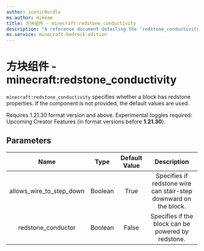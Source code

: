 ```yaml
---
author: iconicNurdle
ms.author: mikeam
title: 方块组件 - minecraft:redstone_conductivity
description: "A reference document detailing the 'redstone_conductivity' block component"
ms.service: minecraft-bedrock-edition
---
```


# 方块组件 - minecraft:redstone_conductivity

`minecraft:redstone_conductivity` specifies whether a block has redstone properties. If the component is not provided, the default values are used. 

Requires 1.21.30 format version and above. Experimental toggles required: Upcoming Creator Features (in format versions before **1.21.30**).

## Parameters

| Name| Type |Default Value| Description
:-----------:|:-----------:|:-----------:|:-----------:
| allows_wire_to_step_down | Boolean | True | Specifies if redstone wire can stair-step downward on the block. |
| redstone_conductor | Boolean | False | Specifies if the block can be powered by redstone.|

